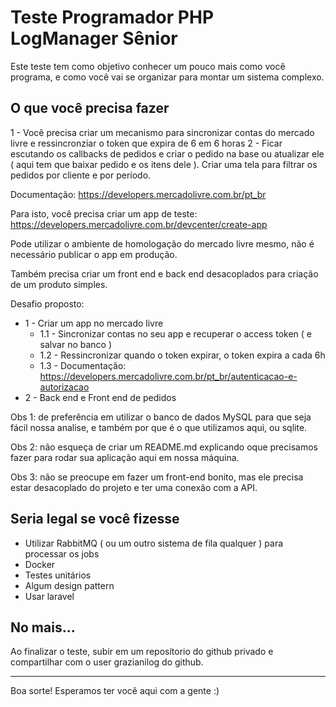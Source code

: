 # Teste Programador PHP LogManager Sênior

Este teste tem como objetivo conhecer um pouco mais como você programa, e como você vai se organizar para montar um sistema complexo.

## O que você precisa fazer

1 - Você precisa criar um mecanismo para sincronizar contas do mercado livre e ressincronziar o token que expira de 6 em 6 horas
2 - Ficar escutando os callbacks de pedidos e criar o pedido na base ou atualizar ele ( aqui tem que baixar pedido e os itens dele ). Criar uma tela para filtrar os pedidos por cliente e por período.

Documentação: https://developers.mercadolivre.com.br/pt_br

Para isto, você precisa criar um app de teste: https://developers.mercadolivre.com.br/devcenter/create-app

Pode utilizar o ambiente de homologação do mercado livre mesmo, não é necessário publicar o app em produção.

Também precisa criar um front end e back end desacoplados para criação de um produto simples.

Desafio proposto:
- 1 - Criar um app no mercado livre
    - 1.1 - Sincronizar contas no seu app e recuperar o access token ( e salvar no banco )
    - 1.2 - Ressincronizar quando o token expirar, o token expira a cada 6h
    - 1.3 - Documentação: https://developers.mercadolivre.com.br/pt_br/autenticacao-e-autorizacao
- 2 - Back end e Front end de pedidos 
  

Obs 1: de preferência em utilizar o banco de dados MySQL para que seja fácil nossa analise, e também por que é o que utilizamos aqui, ou sqlite.

Obs 2: não esqueça de criar um README.md explicando oque precisamos fazer para rodar sua aplicação aqui em nossa máquina.

Obs 3: não se preocupe em fazer um front-end bonito, mas ele precisa estar desacoplado do projeto e ter uma conexão com a API.

## Seria legal se você fizesse

- Utilizar RabbitMQ ( ou um outro sistema de fila qualquer ) para processar os jobs
- Docker
- Testes unitários
- Algum design pattern
- Usar laravel

## No mais...

Ao finalizar o teste, subir em um reposítorio do github privado e compartilhar com o user grazianilog do github.

---

Boa sorte! Esperamos ter você aqui com a gente :)
